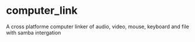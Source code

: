 # computer_link
A cross platforme computer linker of audio, video, mouse, keyboard and file with samba intergation
